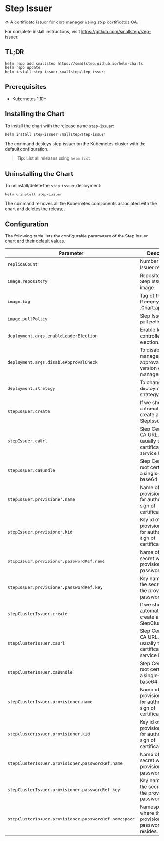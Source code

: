 # Step Issuer

⚙️  A certificate issuer for cert-manager using step certificates CA.

For complete install instructions, visit <https://github.com/smallstep/step-issuer>.

## TL;DR

```console
helm repo add smallstep https://smallstep.github.io/helm-charts
helm repo update
helm install step-issuer smallstep/step-issuer
```

## Prerequisites

- Kubernetes 1.10+

## Installing the Chart

To install the chart with the release name `step-issuer`:

```console
helm install step-issuer smallstep/step-issuer
```

The command deploys step-issuer on the Kubernetes cluster with the default configuration.

> **Tip**: List all releases using `helm list`

## Uninstalling the Chart

To uninstall/delete the `step-issuer` deployment:

```console
helm uninstall step-issuer
```

The command removes all the Kubernetes components associated with the chart and
deletes the release.

## Configuration

The following table lists the configurable parameters of the Step Issuer chart
and their default values.

| Parameter                                              | Description                                                                                               | Default                             |
| ------------------------------------------------------ | --------------------------------------------------------------------------------------------------------- | ----------------------------------- |
| `replicaCount`                                         | Number of Step Issuer replicas.                                                                           | `1`                                 |
| `image.repository`                                     | Repository of the Step Issuer image.                                                                      | `cr.step.sm/smallstep/step-issuer`  |
| `image.tag`                                            | Tag of the image. If empty it will use .Chart.appVersion.                                                 | `""`                                |
| `image.pullPolicy`                                     | Step Issuer image pull policy                                                                             | `IfNotPresent`                      |
| `deployment.args.enableLeaderElection`                 | Enable k8s controller leader election.                                                                    | `true`                              |
| `deployment.args.disableApprovalCheck`                 | To disable cert-manager approvals on old version of cert-manager.                                         | `false`                             |
| `deployment.strategy`                                  | To change the deployment strategy.                                                                        | `{}`                             |
| `stepIssuer.create`                                    | If we should automatically create a StepIssuer                                                            | `false`                             |
| `stepIssuer.caUrl`                                     | Step Certificates CA URL. This is usually the step certificates service FQDN.                             | `""`                                |
| `stepIssuer.caBundle`                                  | Step Certificates root certificate in a single-line base64 string.                                        | `""`                                |
| `stepIssuer.provisioner.name`                          | Name of the provisioner used for authorizing the sign of certificates.                                    | `""`                                |
| `stepIssuer.provisioner.kid`                           | Key id of the provisioner used for authorizing the sign of certificates.                                  | `""`                                |
| `stepIssuer.provisioner.passwordRef.name`              | Name of the secret with the provisioner password.                                                         | `""`                                |
| `stepIssuer.provisioner.passwordRef.key`               | Key name in the the secret with the provisioner password.                                                 | `""`                                |
| `stepClusterIssuer.create`                             | If we should automatically create a StepClusterIssuer                                                     | `false`                             |
| `stepClusterIssuer.caUrl`                              | Step Certificates CA URL. This is usually the step certificates service FQDN.                             | `""`                                |
| `stepClusterIssuer.caBundle`                           | Step Certificates root certificate in a single-line base64 string.                                        | `""`                                |
| `stepClusterIssuer.provisioner.name`                   | Name of the provisioner used for authorizing the sign of certificates.                                    | `""`                                |
| `stepClusterIssuer.provisioner.kid`                    | Key id of the provisioner used for authorizing the sign of certificates.                                  | `""`                                |
| `stepClusterIssuer.provisioner.passwordRef.name`       | Name of the secret with the provisioner password.                                                         | `""`                                |
| `stepClusterIssuer.provisioner.passwordRef.key`        | Key name in the the secret with the provisioner password.                                                 | `""`                                |
| `stepClusterIssuer.provisioner.passwordRef.namespace`  | Namespace where the provisioner password secret resides.                                                  | `""`                                |
